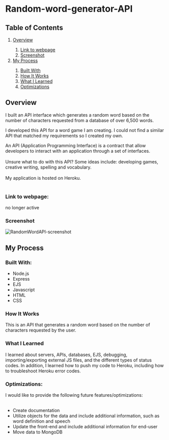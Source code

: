 # Random-word-generator-API
<h2>Table of Contents</h2>
<ol>
  <li><a href="#overview">Overview</a></li>
    <ol>
      <li><a href="#link">Link to webpage</a></li>
      <li><a href="#screenshot">Screenshot</a></li>
    </ol>
  <li><a href="#process">My Process</a></li>
    <ol>
      <li><a href="#builtWith">Built With</a></li>
      <li><a href="#howItWorks">How It Works</a></li>
      <li><a href="#whatILearned">What I Learned</a></li>
      <li><a href="#optimizations">Optimizations</a></li>
    </ol>
</ol>

<h2 id="overview">Overview</h2>
I built an API interface which generates a random word based on the number of characters requested from a database of over 6,500 words.

I developed this API for a word game I am creating. I could not find a similar API that matched my requirements so I created my own. 

An API (Application Programming Interface) is a contract that allow developers to interact with an application through a set of interfaces. <br>
<br>
Unsure what to do with this API? Some ideas include: developing games, creative writing, spelling and vocabulary.
<br><br>
My application is hosted on Heroku.
<br><br>
<h3 id="link">Link to webpage:</h3>
<p>no longer active</P>

<h3 id="screenshot">Screenshot</h3> 

![RandomWordAPI-screenshot](https://user-images.githubusercontent.com/99220339/174457260-5e2a2c95-4504-4633-a980-7a32be5ea561.png)

<h2 id="process">My Process</h2>
<h3 id="builtWith">Built With:</h3>
<ul>
  <li>Node.js</li>
  <li>Express</li>
  <li>EJS</li>
  <li>Javascript</li>
  <li>HTML</li>
  <li>CSS</li>
</ul>

<h3 id="howItWorks">How It Works</h3>
This is an API that generates a random word based on the number of characters requested by the user. 


<h3 id="whatILearned">What I Learned</h3> 
I learned about servers, APIs, databases, EJS, debugging, importing/exporting external JS files, and the different types of status codes.
In addition, I learned how to push my code to Heroku, including how to troubleshoot Heroku error codes.

<h3 id="optimizations">Optimizations:</h3>
I would like to provide the following future features/optimizations:
<br><br>
<ul>
  <li>Create documentation</li>
  <li>Utilize objects for the data and include additional information, such as word definition and speech</li>
  <li>Update the front-end and include additional information for end-user</li>
  <li>Move data to MongoDB</li>
</ul>
